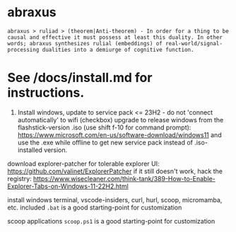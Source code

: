 # abraxus

`abraxus > ruliad > (theorem|Anti-theorem) - In order for a thing to be causal and effective it must possess at least this duality. In other words; abraxus synthesizes rulial (embeddings) of real-world/signal-processing dualities into a demiurge of cognitive function.`


# See /docs/install.md for instructions.
1) Install windows, update to service pack <= 23H2 - do not 'connect automatically' to wifi (checkbox)
    upgrade to release windows from the flashstick-version .iso (use shift f-10 for command prompt): https://www.microsoft.com/en-us/software-download/windows11 and use the .exe while offline to get new service pack instead of .iso-installed version.

download explorer-patcher for tolerable explorer UI: https://github.com/valinet/ExplorerPatcher
    	if it still doesn't work, hack the registry: https://www.wisecleaner.com/think-tank/389-How-to-Enable-Explorer-Tabs-on-Windows-11-22H2.html

install windows terminal, vscode-insiders, curl, hurl, scoop, micromamba, etc.
        included `.bat` is a good starting-point for customization

scoop applications
        `scoop.ps1` is a good starting-point for customization


